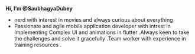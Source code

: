 **Hi, I’m @SaubhagyaDubey**
- nerd with interest in movies and always curious about everything 
- Passionate and agile mobile application developer with intrest in Implementing Complex UI and animations in flutter .Always keen to take the challenges and solve it gracefully .Team worker with experience in training resources .

<!---
SaubhagyaDubey/SaubhagyaDubey is a ✨ special ✨ repository because its `README.md` (this file) appears on your GitHub profile.
You can click the Preview link to take a look at your changes.
--->
